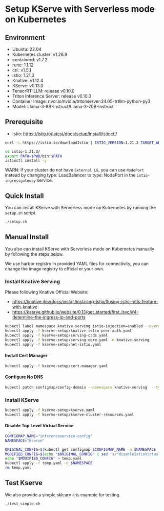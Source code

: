 # Setup KServe with Serverless mode on Kubernetes

## Environment
- Ubuntu: 22.04
- Kubernetes cluster: v1.26.9
- containerd: v1.7.2
- runc: 1.1.12
- cni: v1.5.1
- Istio: 1.21.3
- Knative: v1.12.4
- KServe: v0.13.0
- TensorRT-LLM: release v0.10.0
- Triton Inference Server: release v0.10.0
- Container Image: nvcr.io/nvidia/tritonserver:24.05-trtllm-python-py3
- Model: Llama-3-8B-Instruct/Llama-3-70B-Instruct

## Prerequisite
- Istio: https://istio.io/latest/docs/setup/install/istioctl/
```bash
curl -L https://istio.io/downloadIstio | ISTIO_VERSION=1.21.3 TARGET_ARCH=x86_64 sh -

cd istio-1.21.3/
export PATH=$PWD/bin:$PATH
istioctl install -y
```

WARN: If your cluster do not have `External LB`, you can use `NodePort` instead by changing type: LoadBalancer to type: NodePort in the `istio-ingressgateway` service.

## Quick Install
You can install KServe with Serverless mode on Kubernetes by running the `setup.sh` script.
```bash
./setup.sh
```

## Manual Install
You also can install KServe with Serverless mode on Kubernetes manually by following the steps below.

We use harbor registry in provided YAML files for connectivity, you can change the image registry to official or your own.
### Install Knative Serving
Please following Knative Official Website:
- https://knative.dev/docs/install/installing-istio/#using-istio-mtls-feature-with-knative
- https://kserve.github.io/website/0.13/get_started/first_isvc/#4-determine-the-ingress-ip-and-ports
```bash
kubectl label namespace knative-serving istio-injection=enabled --overwrite
kubectl apply -f kserve-setup/knative-istio-peer-auth.yaml
kubectl apply -f kserve-setup/serving-crds.yaml
kubectl apply -f kserve-setup/serving-core.yaml -n knative-serving
kubectl apply -f kserve-setup/net-istio.yaml
```

#### Install Cert Manager
```bash
kubectl apply -f kserve-setup/cert-manager.yaml
```

#### Configure No DNS
```bash
kubectl patch configmap/config-domain --namespace knative-serving  --type merge --patch '{"data":{"example.com":""}}'
```
### Install KServe
```bash
kubectl apply -f kserve-setup/kserve.yaml
kubectl apply -f kserve-setup/kserve-cluster-resources.yaml
```
#### Disable Top Level Virtual Service 
```bash
CONFIGMAP_NAME="inferenceservice-config"
NAMESPACE="kserve"

ORIGINAL_CONFIG=$(kubectl get configmap $CONFIGMAP_NAME -n $NAMESPACE -o yaml)
MODIFIED_CONFIG=$(echo "$ORIGINAL_CONFIG" | sed 's/"disableIstioVirtualHost": false/"disableIstioVirtualHost": true/')
echo "$MODIFIED_CONFIG" > temp.yaml
kubectl apply -f temp.yaml -n $NAMESPACE
rm temp.yaml
```

## Test Kserve
We also provide a simple sklearn-iris example for testing.
```bash
./test_simple.sh
```
